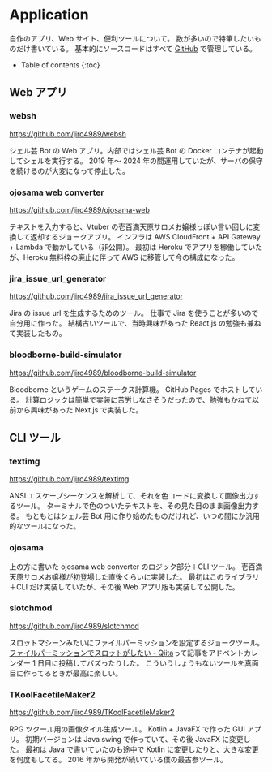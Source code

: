 # Application

自作のアプリ、Web サイト、便利ツールについて。
数が多いので特筆したいものだけ書いている。
基本的にソースコードはすべて [GitHub](https://github.com/jiro4989) で管理している。

* Table of contents
{:toc}

## Web アプリ

### websh

<https://github.com/jiro4989/websh>

シェル芸 Bot の Web アプリ。内部ではシェル芸 Bot の Docker コンテナが起動してシェルを実行する。
2019 年〜 2024 年の間運用していたが、サーバの保守を続けるのが大変になって停止した。

### ojosama web converter

<https://github.com/jiro4989/ojosama-web>

テキストを入力すると、Vtuber の壱百満天原サロメお嬢様っぽい言い回しに変換して返却するジョークアプリ。
インフラは AWS CloudFront + API Gateway + Lambda で動かしている（非公開）。
最初は Heroku でアプリを稼働していたが、Heroku 無料枠の廃止に伴って AWS に移管して今の構成になった。

### jira\_issue\_url\_generator

<https://github.com/jiro4989/jira_issue_url_generator>

Jira の issue url を生成するためのツール。
仕事で Jira を使うことが多いので自分用に作った。
結構古いツールで、当時興味があった React.js の勉強も兼ねて実装したもの。

### bloodborne-build-simulator

<https://github.com/jiro4989/bloodborne-build-simulator>

Bloodborne というゲームのステータス計算機。
GitHub Pages でホストしている。
計算ロジックは簡単で実装に苦労しなさそうだったので、勉強もかねて以前から興味があった Next.js で実装した。

## CLI ツール

### textimg

<https://github.com/jiro4989/textimg>

ANSI エスケープシーケンスを解析して、それを色コードに変換して画像出力するツール。
ターミナルで色のついたテキストを、その見た目のまま画像出力する。
もともとはシェル芸 Bot 用に作り始めたものだけれど、いつの間にか汎用的なツールになった。

### ojosama

上の方に書いた ojosama web converter のロジック部分＋CLI ツール。
壱百満天原サロメお嬢様が初登場した直後くらいに実装した。
最初はこのライブラリ＋CLI だけ実装していたが、その後 Web アプリ版も実装して公開した。

### slotchmod

<https://github.com/jiro4989/slotchmod>

スロットマシーンみたいにファイルパーミッションを設定するジョークツール。
[ファイルパーミッションでスロットがしたい - Qiita](https://qiita.com/jiro4989/items/2530c4f789916521a47a)って記事をアドベントカレンダー 1 日目に投稿してバズったりした。
こういうしょうもないツールを真面目に作ってるときが最高に楽しい。

### TKoolFacetileMaker2

<https://github.com/jiro4989/TKoolFacetileMaker2>

RPG ツクール用の画像タイル生成ツール。
Kotlin + JavaFX で作った GUI アプリ。
初期バージョンは Java swing で作っていて、その後 JavaFX に変更した。
最初は Java で書いていたのも途中で Kotlin に変更したりと、大きな変更を何度もしてる。
2016 年から開発が続いている僕の最古参ツール。
